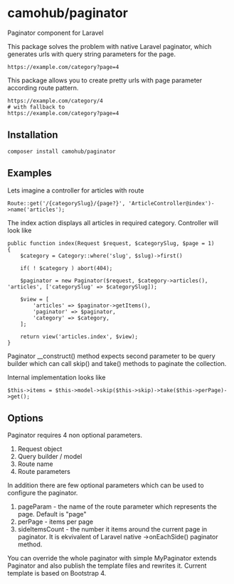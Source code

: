# camohub/paginator
Paginator component for Laravel

This package solves the problem with native Laravel paginator, 
which generates urls with query string parameters for the page.

```$xslt
https://example.com/category?page=4
```

This package allows you to create pretty urls 
with page parameter according route pattern.

```$xslt
https://example.com/category/4
# with fallback to
https://example.com/category?page=4
```

Installation
------------
```
composer install camohub/paginator
```

Examples
------------

Lets imagine a controller for articles with route
```$xslt
Route::get('/{categorySlug}/{page?}', 'ArticleController@index')->name('articles');
```
The index action displays all articles in required category.
Controller will look like

```$xslt
public function index(Request $request, $categorySlug, $page = 1)
{
    $category = Category::where('slug', $slug)->first()
    
    if( ! $category ) abort(404);
    
    $paginator = new Paginator($request, $category->articles(), 'articles', ['categorySlug' => $categorySlug]);

    $view = [
        'articles' => $paginator->getItems(),
        'paginator' => $paginator,
        'category' => $category,
    ];

    return view('articles.index', $view);
}
```
Paginator __construct() method expects second parameter to be query builder
which can call skip() and take() methods to paginate the collection.

Internal implementation looks like
```$xslt
$this->items = $this->model->skip($this->skip)->take($this->perPage)->get();
```

Options
-----------

Paginator requires 4 non optional parameters. 
1. Request object
2. Query builder / model
3. Route name
4. Route parameters

In addition there are few optional parameters which can be used to configure the paginator.
1. pageParam - the name of the route parameter which represents the page. Default is "page"
2. perPage - items per page
3. sideItemsCount - the number it items around the current page in paginator. It is ekvivalent 
of Laravel native ->onEachSide() paginator method. 

You can override the whole paginator with simple MyPaginator extends Paginator 
and also publish the template files and rewrites it. 
Current template is based on Bootstrap 4.